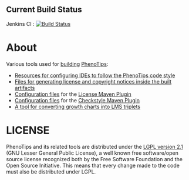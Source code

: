 ## Current Build Status ##
Jenkins CI : [![Build Status](http://ci.cs.toronto.edu/jenkins/job/phenotips-build-tools/badge/icon)](http://ci.cs.toronto.edu/jenkins/job/phenotips-build-tools/)

# About #

Various tools used for [building](https://github.com/phenotips/phenotips/) [PhenoTips](https://phenotips.org/):

* [Resources for configuring IDEs to follow the PhenoTips code style](https://github.com/phenotips/build-tools/tree/master/codestyle-resources)
* [Files for generating license and copyright notices inside the built artifacts](https://github.com/phenotips/build-tools/tree/master/license-resources)
* [Configuration files](https://github.com/phenotips/build-tools/tree/master/license-verification-resources) for the [License Maven Plugin](http://code.mycila.com/license-maven-plugin/)
* [Configuration files](https://github.com/phenotips/build-tools/tree/master/checkstyle-configuration) for the [Checkstyle Maven Plugin](http://maven.apache.org/plugins/maven-checkstyle-plugin/)
* [A tool for converting growth charts into LMS triplets](https://github.com/phenotips/build-tools/tree/master/growthchart-to-lms)

# LICENSE #

PhenoTips and its related tools are distributed under the [LGPL version 2.1](http://www.gnu.org/licenses/lgpl-2.1.html) (GNU Lesser General Public License), a well known free software/open source license recognized both by the Free Software Foundation and the Open Source Initiative.
This means that every change made to the code must also be distributed under LGPL.